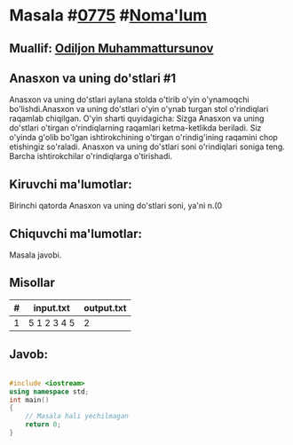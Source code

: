 
<h1>Masala #<a href="https://robocontest.uz/tasks/0775">0775</a> #<a href="https://robocontest.uz/tasks?category=1">Noma'lum</a></h1>
<h2> Muallif: <a href="https://robocontest.uz/profile/kamilov">Odiljon Muhammattursunov</a></h2>
<h2>Anasxon va uning do'stlari #1</h2>
<p>Anasxon va uning do'stlari aylana stolda o'tirib o'yin o'ynamoqchi bo'lishdi.Anasxon va uning do'stlari o'yin o'ynab turgan stol o'rindiqlari raqamlab chiqilgan. O'yin sharti quyidagicha:
Sizga Anasxon va uning do'stlari o'tirgan o'rindiqlarning raqamlari ketma-ketlikda beriladi. Siz o'yinda g'olib bo'lgan ishtirokchining o'tirgan o'rindig'ining raqamini chop etishingiz so'raladi. Anasxon va uning do'stlari soni o'rindiqlari soniga teng. Barcha ishtirokchilar o'rindiqlarga o'tirishadi.</p>
<h2>Kiruvchi ma'lumotlar:</h2>
<p>Birinchi qatorda Anasxon va uning do'stlari soni, ya'ni n.(0<n<105)</p>
<h2>Chiquvchi ma'lumotlar:</h2>
<p>Masala javobi.</p>
<h2>Misollar</h2>
<table>
    <thead>
        <tr>
            <th>#</th>
            <th>input.txt</th>
            <th>output.txt</th>
        </tr>
    </thead>
    <tbody>
            <tr>
                <td>1</td>
                <td>5
1 2 3 4 5</td>
                <td>2</td>
            </tr>
    </tbody>
    </table>
    
<h2>Javob:</h2>

######
```cpp
#include <iostream>
using namespace std;
int main()
{
    // Masala hali yechilmagan
    return 0;
}
```
